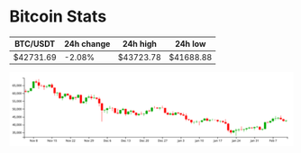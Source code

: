 # Bitcoin Stats

BTC/USDT|24h change|24h high|24h low|
|---|---|---|---|
|$42731.69|-2.08%|$43723.78|$41688.88|

<img src="./chart.svg">
